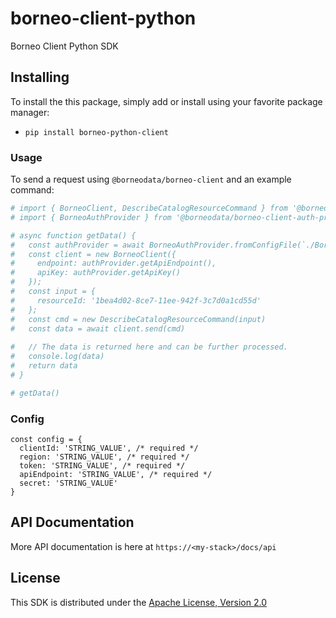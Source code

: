 # borneo-client-python

Borneo Client Python SDK

## Installing

To install the this package, simply add or install using your favorite package manager:

- `pip install borneo-python-client`

### Usage

To send a request using `@borneodata/borneo-client` and an example command:

```python
# import { BorneoClient, DescribeCatalogResourceCommand } from '@borneodata/borneo-client';
# import { BorneoAuthProvider } from '@borneodata/borneo-client-auth-provider';

# async function getData() {
#   const authProvider = await BorneoAuthProvider.fromConfigFile(`./Borneo-Service-Account-Token.json`);
#   const client = new BorneoClient({
#     endpoint: authProvider.getApiEndpoint(),
#     apiKey: authProvider.getApiKey()
#   });
#   const input = {
#     resourceId: '1bea4d02-8ce7-11ee-942f-3c7d0a1cd55d'
#   };
#   const cmd = new DescribeCatalogResourceCommand(input)
#   const data = await client.send(cmd)
  
#   // The data is returned here and can be further processed.
#   console.log(data)
#   return data
# }

# getData()
```

### Config
```
const config = {
  clientId: 'STRING_VALUE', /* required */
  region: 'STRING_VALUE', /* required */
  token: 'STRING_VALUE', /* required */
  apiEndpoint: 'STRING_VALUE', /* required */
  secret: 'STRING_VALUE'
}
```

## API Documentation

More API documentation is here at `https://<my-stack>/docs/api`

## License

This SDK is distributed under the [Apache License, Version 2.0](http://www.apache.org/licenses/LICENSE-2.0)
